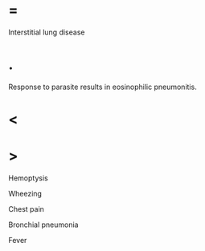 # =

Interstitial lung disease

# .

Response to parasite results in eosinophilic pneumonitis.

# <

# >

Hemoptysis

Wheezing

Chest pain

Bronchial pneumonia

Fever
